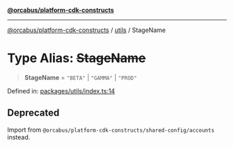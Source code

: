 [**@orcabus/platform-cdk-constructs**](../../../../README.md)

***

[@orcabus/platform-cdk-constructs](../../../../README.md) / [utils](../README.md) / StageName

# Type Alias: ~~StageName~~

> **StageName** = `"BETA"` \| `"GAMMA"` \| `"PROD"`

Defined in: [packages/utils/index.ts:14](https://github.com/OrcaBus/platform-cdk-constructs/blob/main/packages/utils/index.ts#L14)

## Deprecated

Import from `@orcabus/platform-cdk-constructs/shared-config/accounts` instead.
